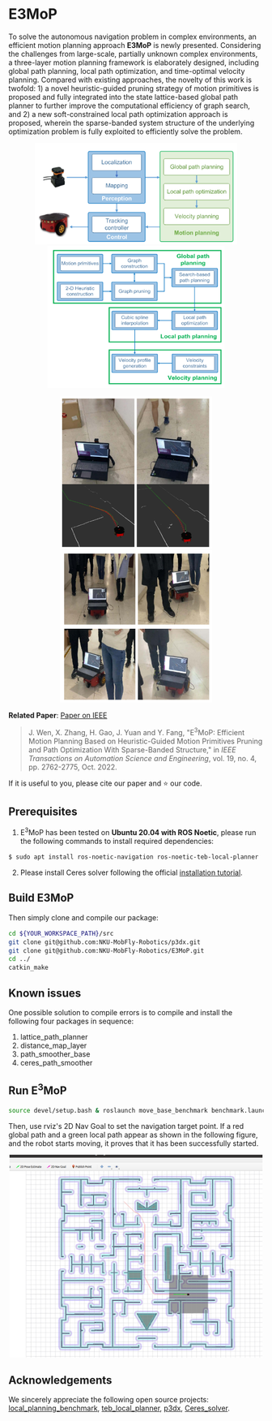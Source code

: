 

# E3MoP

To solve the autonomous navigation problem in complex environments, an  efficient motion planning approach **E3MoP** is newly presented.  Considering the challenges from large-scale, partially unknown complex  environments, a three-layer motion planning framework is elaborately  designed, including global path planning, local path optimization, and  time-optimal velocity planning. Compared with existing approaches, the  novelty of this work is twofold: 1) a novel heuristic-guided pruning  strategy of motion primitives is proposed and fully integrated into the  state lattice-based global path planner to further improve the  computational efficiency of graph search, and 2) a new soft-constrained  local path optimization approach is proposed, wherein the sparse-banded  system structure of the underlying optimization problem is fully  exploited to efficiently solve the problem.

<p align="center">
 <img src="img/111.png" width = "400" height = "200" />
 <img src="img/222.png" width = "350" height = "280" />
</p>

<p align="center">
 <img src="img/333.png" width = "300" height = "300" />
 <img src="img/444.png" width = "300" height = "300" />
</p>

**Related Paper**: [Paper on IEEE](https://ieeexplore.ieee.org/document/9627934)

> J. Wen, X. Zhang, H. Gao, J. Yuan and Y. Fang, "E$^3$MoP: Efficient Motion  Planning Based on Heuristic-Guided Motion Primitives Pruning and Path  Optimization With Sparse-Banded Structure," in *IEEE Transactions on Automation Science and Engineering*, vol. 19, no. 4, pp. 2762-2775, Oct. 2022.

If it is useful to you, please cite our paper and ⭐️ our code.

## Prerequisites

1. E$^3$MoP has been tested on **Ubuntu 20.04 with ROS Noetic**,  please run the following commands to install required dependencies:

```bash
$ sudo apt install ros-noetic-navigation ros-noetic-teb-local-planner
```

2. Please install Ceres solver following the official [installation tutorial](http://ceres-solver.org/installation.html).

## Build E3MoP

Then simply clone and compile our package:

```bash
cd ${YOUR_WORKSPACE_PATH}/src
git clone git@github.com:NKU-MobFly-Robotics/p3dx.git
git clone git@github.com:NKU-MobFly-Robotics/E3MoP.git
cd ../ 
catkin_make
```

## Known issues

One possible solution to compile errors is to compile and install the following four packages in sequence: 

1. lattice_path_planner
2. distance_map_layer
3. path_smoother_base
4. ceres_path_smoother

## Run E$^3$MoP

```bash
source devel/setup.bash & roslaunch move_base_benchmark benchmark.launch 
```

Then, use rviz's 2D Nav Goal to set the navigation target point. If a red global path and a green local path appear as shown in the following figure, and the robot starts moving, it proves that it has been successfully started.

<p align="center">
 <img src="img/555.png" width = "500" height = "400" />
</p>

## Acknowledgements

We sincerely appreciate the following open source projects: [local_planning_benchmark](https://github.com/NKU-MobFly-Robotics/local-planning-benchmark), [teb_local_planner](), [p3dx](https://github.com/NKU-MobFly-Robotics/p3dx), [Ceres_solver](http://ceres-solver.org/).
